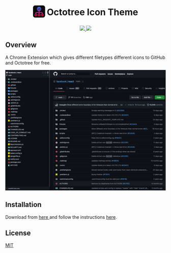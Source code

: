 <h1 align="center">
<sub>
<img  src="./docs/logo.png" height="38" width="38">
</sub>
Octotree Icon Theme
</h1>
<p align="center">
  <a href="https://github.com/misa198/octotree-icon-theme/releases">
    <img src="https://img.shields.io/github/v/release/misa198/octotree-icon-theme" />
  </a>
  <a href="https://www.octotree.io/download">
    <img src="https://img.shields.io/badge/install-Octotree-orange" />
  </a>
</p>

## Overview

A Chrome Extension which gives different filetypes different icons to GitHub and Octotree for free.

<p>
  <img src="./docs/screenshot.png" />
</p>

## Installation

Download from <a href="https://github.com/misa198/octotree-icon-theme/releases">
here
</a> and follow the instructions [here](https://www.quora.com/How-do-I-install-a-chrome-extension-from-a-zip-file).

## License

[MIT](./LICENSE)
